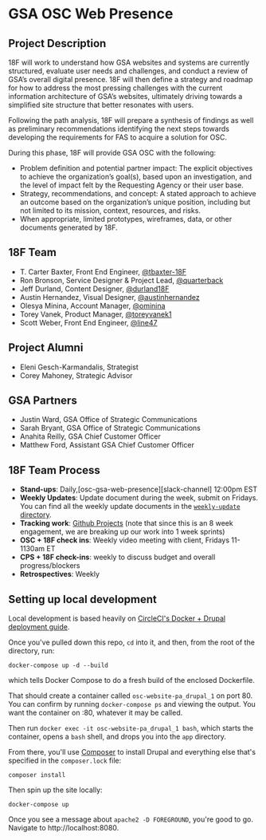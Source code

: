 # GSA OSC Web Presence

## Project Description
18F will work to understand how GSA websites and systems are currently structured, evaluate user needs and challenges, and conduct a review of GSA’s overall digital presence. 18F will then define a strategy and roadmap for how to address the most pressing challenges with the current information architecture of GSA’s websites, ultimately driving towards a simplified site structure that better resonates with users. 

Following the path analysis, 18F will prepare a synthesis of findings as well as preliminary recommendations identifying the next steps towards developing the requirements for FAS to acquire a solution for OSC.  

During this phase, 18F will provide GSA OSC with the following:

- Problem definition and potential partner impact: The explicit objectives to achieve the organization’s goal(s), based upon an investigation, and the level of impact felt by the Requesting Agency or their user base.
- Strategy, recommendations, and concept: A stated approach to achieve an outcome based on the organization’s unique position, including but not limited to its mission, context, resources, and risks.
- When appropriate, limited prototypes, wireframes, data, or other documents generated by 18F.

## 18F Team

- T. Carter Baxter, Front End Engineer, [@tbaxter-18F](https://github.com/tbaxter-18f)
- Ron Bronson, Service Designer & Project Lead, [@quarterback](https://github.com/quarterback)
- Jeff Durland, Content Designer, [@durland18F](http://github.com/durland18F)
- Austin Hernandez, Visual Designer, [@austinhernandez](http://github.com/austinhernandez)
- Olesya Minina, Account Manager, [@ominina](https://github.com/ominina)
- Torey Vanek, Product Manager, [@toreyvanek1](https://github.com/toreyvanek1)
- Scott Weber, Front End Engineer, [@line47](https://github.com/line47)

## Project Alumni 
- Eleni Gesch-Karmandalis, Strategist
- Corey Mahoney, Strategic Advisor

## GSA Partners
- Justin Ward, GSA Office of Strategic Communications
- Sarah Bryant, GSA Office of Strategic Communications
- Anahita Reilly, GSA Chief Customer Officer
- Matthew Ford, Assistant GSA Chief Customer Officer

## 18F Team Process

- **Stand-ups**: Daily,[osc-gsa-web-presence][slack-channel] 12:00pm EST
- **Weekly Updates**: Update document during the week, submit on Fridays. You can
  find all the weekly update documents in the [`weekly-update`
  directory](./weekly-update).
- **Tracking work**: [Github Projects](https://github.com/18F/osc-website-pa/projects) (note that since this is an 8 week engagement, we are breaking up our work into 1 week sprints)
- **OSC + 18F check ins**: Weekly video meeting with client, Fridays 11-1130am ET
- **CPS + 18F check-ins**: weekly to discuss budget and overall progress/blockers
- **Retrospectives**: Weekly


## Setting up local development

Local development is based heavily on [CircleCI's Docker + Drupal deployment guide](https://circleci.com/blog/continuous-drupal-p1-maintaining-with-docker-git-composer/).

Once you've pulled down this repo, `cd` into it, and then, 
from the root of the directory, run:

```docker-compose up -d --build```

which tells Docker Compose to do a fresh build of the enclosed Dockerfile.

That should create a container called `osc-website-pa_drupal_1` on port 80.
You can confirm by running `docker-compose ps` and viewing the output. 
You want the container on :80, whatever it may be called.

Then run
```docker exec -it osc-website-pa_drupal_1 bash```,
which starts the container, opens a `bash` shell, and drops you into the `app` directory.

From there, you'll use [Composer](https://getcomposer.org) to install Drupal and
everything else that's specified in the `composer.lock` file:

```
composer install
```

Then spin up the site locally:

```
docker-compose up
```

Once you see a message about `apache2 -D FOREGROUND`, you're good to go. 
Navigate to http://localhost:8080.

